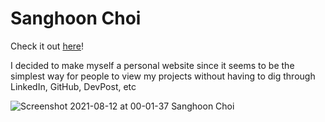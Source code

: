 # Sanghoon Choi

Check it out [here](https://sanghoon5499.github.io/personalWebsite/  )!  

I decided to make myself a personal website since it seems to be the simplest way for people to view my projects without having to dig through LinkedIn, GitHub, DevPost, etc  

![Screenshot 2021-08-12 at 00-01-37 Sanghoon Choi](https://user-images.githubusercontent.com/17420160/129136512-3d2e8ff9-fa32-4dd5-8d76-082c68ec02a1.png)


